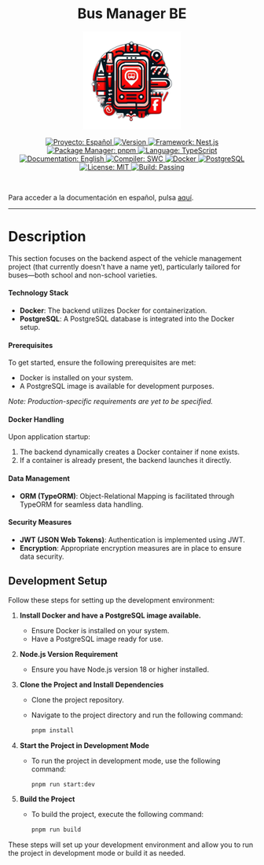 <h1 align="center">Bus Manager BE</h1>

<p align="center">
  <img src="./docs/img/git_pic.png" alt="Bus Logo" width="200"/>
</p>

<p align="center">
  <a href="./docs/README-es.md">
    <img src="https://img.shields.io/badge/proyecto-Español-yellow.svg" alt="Proyecto: Español">
  </a>
  <a href="#">
    <img src="https://img.shields.io/badge/version-development-orange.svg" alt="Version">
  </a>
  <a href="#">
    <img src="https://img.shields.io/badge/framework-Nest.js-red.svg" alt="Framework: Nest.js">
  </a>
  <a href="#">
    <img src="https://img.shields.io/badge/package%20manager-pnpm-lightblue.svg" alt="Package Manager: pnpm">
  </a>
  <a href="#">
    <img src="https://img.shields.io/badge/language-TypeScript-blue.svg" alt="Language: TypeScript">
  </a>
  <a href="#">
    <img src="https://img.shields.io/badge/documentation-English-blue.svg" alt="Documentation: English">
  </a>
  <a href="#">
    <img src="https://img.shields.io/badge/compiler-SWC-green.svg" alt="Compiler: SWC">
  </a>
  <a href="#">
    <img src="https://img.shields.io/badge/docker-✔-blue.svg" alt="Docker">
  </a>
  <a href="#">
    <img src="https://img.shields.io/badge/SQL-postgreSQL-purple.svg" alt="PostgreSQL">
  </a>
  <a href="#">
    <img src="https://img.shields.io/badge/license-MIT-green.svg" alt="License: MIT">
  </a>
  <a href="#">
    <img src="https://img.shields.io/badge/build-passing-brightgreen.svg" alt="Build: Passing">
  </a>
</p>


<br/>

Para acceder a la documentación en español, pulsa <a href='./docs/README-es.md'>aquí</a>.

<hr/>


# Description

This section focuses on the backend aspect of the vehicle management project (that currently doesn't have a name yet), particularly tailored for buses—both school and non-school varieties.

#### Technology Stack

- **Docker**: The backend utilizes Docker for containerization.
- **PostgreSQL**: A PostgreSQL database is integrated into the Docker setup.

#### Prerequisites

To get started, ensure the following prerequisites are met:

- Docker is installed on your system.
- A PostgreSQL image is available for development purposes.

*Note: Production-specific requirements are yet to be specified.*

#### Docker Handling

Upon application startup:

1. The backend dynamically creates a Docker container if none exists.
2. If a container is already present, the backend launches it directly.

#### Data Management

- **ORM (TypeORM)**: Object-Relational Mapping is facilitated through TypeORM for seamless data handling.

#### Security Measures

- **JWT (JSON Web Tokens)**: Authentication is implemented using JWT.
- **Encryption**: Appropriate encryption measures are in place to ensure data security.

## Development Setup

Follow these steps for setting up the development environment:

1. **Install Docker and have a PostgreSQL image available.**
   - Ensure Docker is installed on your system.
   - Have a PostgreSQL image ready for use.

2. **Node.js Version Requirement**
   - Ensure you have Node.js version 18 or higher installed.

3. **Clone the Project and Install Dependencies**
   - Clone the project repository.
   - Navigate to the project directory and run the following command:

     ```bash
     pnpm install
     ```

4. **Start the Project in Development Mode**
   - To run the project in development mode, use the following command:

     ```bash
     pnpm run start:dev
     ```

5. **Build the Project**
   - To build the project, execute the following command:

     ```bash
     pnpm run build
     ```

These steps will set up your development environment and allow you to run the project in development mode or build it as needed.

